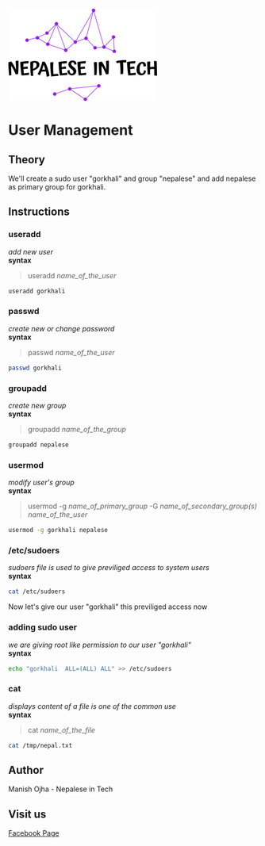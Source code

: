 [![Nepalese in Tech](../nepalese-in-tech.png)](https://www.youtube.com/channel/UCiYG6EJ-vHezIvcXRQz8cGQ)


# User Management

## Theory
We'll create a sudo user "gorkhali" and group "nepalese" and add nepalese as primary group for gorkhali.

## Instructions

### useradd
*add new user* <br>
**syntax**

> useradd *name_of_the_user*

```bash
useradd gorkhali
```

### passwd
*create new or change password* <br>
**syntax**

> passwd *name_of_the_user*

```bash
passwd gorkhali
```

### groupadd
*create new group* <br>
**syntax**

> groupadd *name_of_the_group*

```bash
groupadd nepalese
```

### usermod
*modify user's group* <br>
**syntax**

> usermod -g *name_of_primary_group* -G *name_of_secondary_group(s)* *name_of_the_user*

```bash
usermod -g gorkhali nepalese
```

### /etc/sudoers
*sudoers file is used to give previliged access to system users* <br>
**syntax**

```bash
cat /etc/sudoers
```

Now let's give our user "gorkhali" this previliged access now 

### adding sudo user 
*we are giving root like permission to our user "gorkhali"* <br>
**syntax**


```bash
echo "gorkhali  ALL=(ALL) ALL" >> /etc/sudoers
```

### cat
*displays content of a file is one of the common use* <br>
**syntax**

> cat *name_of_the_file*

```bash
cat /tmp/nepal.txt
```


## Author
Manish Ojha - Nepalese in Tech

## Visit us
[Facebook Page](https://www.facebook.com/nepaleseintech)